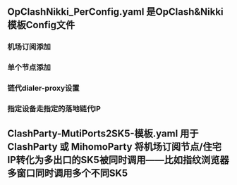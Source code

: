 ## OpClashNikki_PerConfig.yaml 是OpClash&Nikki模板Config文件
### 机场订阅添加
### 单个节点添加
### 链代dialer-proxy设置
### 指定设备走指定的落地链代IP

## ClashParty-MutiPorts2SK5-模板.yaml 用于ClashParty 或 MihomoParty 将机场订阅节点/住宅IP转化为多出口的SK5被同时调用——比如指纹浏览器多窗口同时调用多个不同SK5
